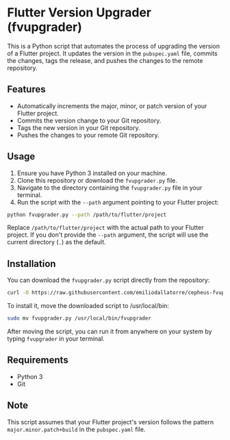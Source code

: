 # Flutter Version Upgrader (fvupgrader)

This is a Python script that automates the process of upgrading the version of a Flutter project. It updates the version in the `pubspec.yaml` file, commits the changes, tags the release, and pushes the changes to the remote repository.

## Features

- Automatically increments the major, minor, or patch version of your Flutter project.
- Commits the version change to your Git repository.
- Tags the new version in your Git repository.
- Pushes the changes to your remote Git repository.

## Usage

1. Ensure you have Python 3 installed on your machine.
2. Clone this repository or download the `fvupgrader.py` file.
3. Navigate to the directory containing the `fvupgrader.py` file in your terminal.
4. Run the script with the `--path` argument pointing to your Flutter project:

```bash
python fvupgrader.py --path /path/to/flutter/project
```

Replace `/path/to/flutter/project` with the actual path to your Flutter project. If you don't provide the `--path` argument, the script will use the current directory (`.`) as the default.

## Installation

You can download the `fvupgrader.py` script directly from the repository:

```bash
curl -O https://raw.githubusercontent.com/emiliodallatorre/cepheus-fvupgrader-python/main/fvupgrader.py
```

To install it, move the downloaded script to /usr/local/bin:

```bash
sudo mv fvupgrader.py /usr/local/bin/fvupgrader
```

After moving the script, you can run it from anywhere on your system by typing `fvupgrader` in your terminal.

## Requirements

- Python 3
- Git

## Note

This script assumes that your Flutter project's version follows the pattern `major.minor.patch+build` in the `pubspec.yaml` file.
